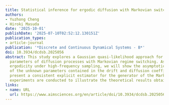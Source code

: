 ```yaml
---
title: Statistical inference for ergodic diffusion with Markovian switching
authors:
- Yuzhong Cheng
- Hiroki Masuda
date: '2025-10-01'
publishDate: '2025-07-10T02:52:12.130151Z'
publication_types:
- article-journal
publication: '*Discrete and Continuous Dynamical Systems - B*'
doi: 10.3934/dcdsb.2025056
abstract: This study explores a Gaussian quasi-likelihood approach for estimating
  parameters of diffusion processes with Markovian regime switching. Assuming the
  ergodicity under high-frequency sampling, we will show the asymptotic normality
  of the unknown parameters contained in the drift and diffusion coefficients and
  present a consistent explicit estimator for the generator of the Markov chain. Simulation
  experiments are conducted to illustrate the theoretical results obtained.
links:
- name: URL
  url: https://www.aimsciences.org/en/article/doi/10.3934/dcdsb.2025056
---
```

